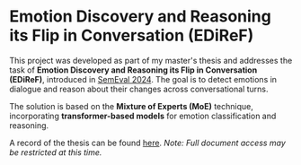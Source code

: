 # Emotion Discovery and Reasoning its Flip in Conversation (EDiReF)

This project was developed as part of my master's thesis and addresses the task of **Emotion Discovery and Reasoning its Flip in Conversation (EDiReF)**, introduced in [SemEval 2024](https://semeval.github.io/SemEval2024/). The goal is to detect emotions in dialogue and reason about their changes across conversational turns.

The solution is based on the **Mixture of Experts (MoE)** technique, incorporating **transformer-based models** for emotion classification and reasoning.

A record of the thesis can be found [here](https://repo.pw.edu.pl/info/master/WUT7d61093cf864411ebc750603bb42cee5?r=supervisedwork&ps=20&tab=&title=Prace%2Bmagisterskie%2B%25E2%2580%2593%2BZastosowanie%2Bmieszaniny%2Bekspert%25C3%25B3w%2Bdo%2Brozpoznawania%2Bemocji%2Bi%2Bwypowiedzi%2Bpowoduj%25C4%2585cych%2Bzmian%25C4%2599%2Bemocji%2Bw%2Bkonwersacji%2B%25E2%2580%2593%2BPolitechnika%2BWarszawska&lang=pl).
*Note: Full document access may be restricted at this time.*
